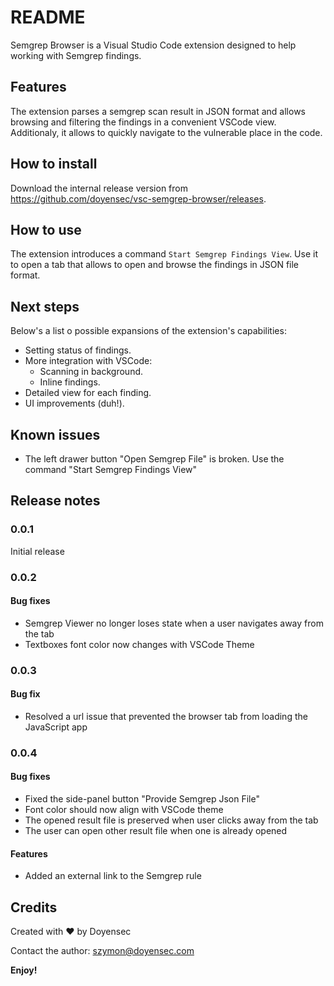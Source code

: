 # README

Semgrep Browser is a Visual Studio Code extension designed to help working with Semgrep findings. 

## Features

The extension parses a semgrep scan result in JSON format and allows browsing and filtering the findings in a convenient VSCode view. Additionaly, it allows to quickly navigate to the vulnerable place in the code.

## How to install

Download the internal release version from https://github.com/doyensec/vsc-semgrep-browser/releases.

## How to use

The extension introduces a command `Start Semgrep Findings View`. Use it to open a tab that allows to open and browse the findings in JSON file format.

## Next steps

Below's a list o possible expansions of the extension's capabilities:

- Setting status of findings.
- More integration with VSCode:
  - Scanning in background.
  - Inline findings.
- Detailed view for each finding.
- UI improvements (duh!).

## Known issues

- The left drawer button "Open Semgrep File" is broken. Use the command "Start Semgrep Findings View"

## Release notes

### 0.0.1

Initial release

### 0.0.2

#### Bug fixes

- Semgrep Viewer no longer loses state when a user navigates away from the tab
- Textboxes font color now changes with VSCode Theme

### 0.0.3

#### Bug fix

- Resolved a url issue that prevented the browser tab from loading the JavaScript app

### 0.0.4

#### Bug fixes

- Fixed the side-panel button "Provide Semgrep Json File"
- Font color should now align with VSCode theme
- The opened result file is preserved when user clicks away from the tab
- The user can open other result file when one is already opened

#### Features

- Added an external link to the Semgrep rule

## Credits 

Created with ♥ by Doyensec

Contact the author: szymon@doyensec.com

**Enjoy!**
